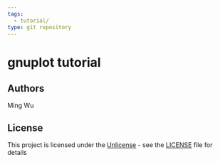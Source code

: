 ```yaml
---
tags:
  - tutorial/
type: git repository
---
```


# gnuplot tutorial

## Authors
Ming Wu

## License
This project is licensed under the [Unlicense](https://unlicense.org/) - see the
[LICENSE](LICENSE) file for details
